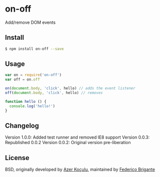 # on-off

Add/remove DOM events

## Install

```bash
$ npm install on-off --save
```

## Usage

```js
var on = require('on-off')
var off = on.off

on(document.body, 'click', hello) // adds the event listener
off(document.body, 'click', hello) // removes

function hello () {
  console.log('hello!')
}
```

## Changelog

Version 1.0.0: Added test runner and removed IE8 support
Version 0.0.3: Republished 0.0.2
Version 0.0.2: Original version pre-liberation

## License

BSD, originally developed by [Azer Koçulu](http://azer.bike/), maintained by [Federico Brigante](https://twitter.com/bfred_it)